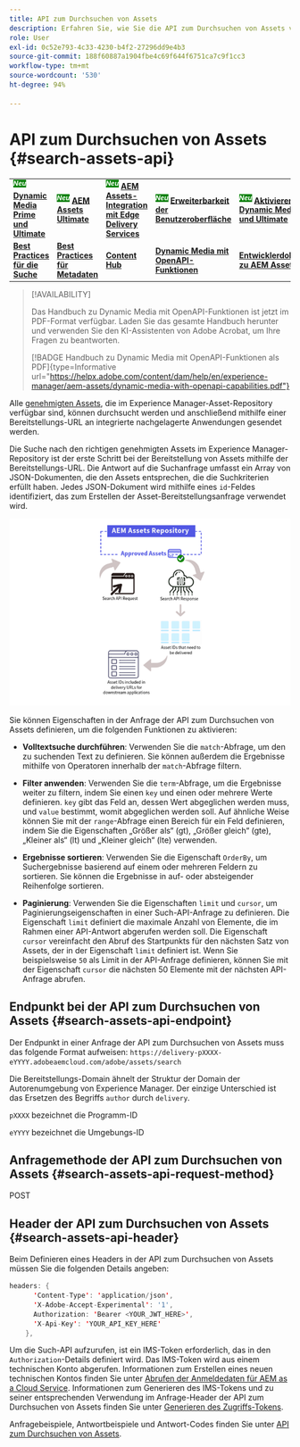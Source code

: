 ```yaml
---
title: API zum Durchsuchen von Assets
description: Erfahren Sie, wie Sie die API zum Durchsuchen von Assets verwenden.
role: User
exl-id: 0c52e793-4c33-4230-b4f2-27296dd9e4b3
source-git-commit: 188f60887a1904fbe4c69f644f6751ca7c9f1cc3
workflow-type: tm+mt
source-wordcount: '530'
ht-degree: 94%

---
```


# API zum Durchsuchen von Assets {#search-assets-api}

<table>
    <tr>
        <td>
            <sup style= "background-color:#008000; color:#FFFFFF; font-weight:bold"><i>Neu</i></sup> <a href="/help/assets/dynamic-media/dm-prime-ultimate.md"><b>Dynamic Media Prime und Ultimate</b></a>
        </td>
        <td>
            <sup style= "background-color:#008000; color:#FFFFFF; font-weight:bold"><i>Neu</i></sup> <a href="/help/assets/assets-ultimate-overview.md"><b>AEM Assets Ultimate</b></a>
        </td>
        <td>
            <sup style= "background-color:#008000; color:#FFFFFF; font-weight:bold"><i>Neu</i></sup> <a href="/help/assets/integrate-aem-assets-edge-delivery-services.md"><b>AEM Assets-Integration mit Edge Delivery Services</b></a>
        </td>
        <td>
            <sup style= "background-color:#008000; color:#FFFFFF; font-weight:bold"><i>Neu</i></sup> <a href="/help/assets/aem-assets-view-ui-extensibility.md"><b>Erweiterbarkeit der Benutzeroberfläche</b></a>
        </td>
          <td>
            <sup style= "background-color:#008000; color:#FFFFFF; font-weight:bold"><i>Neu</i></sup> <a href="/help/assets/dynamic-media/enable-dynamic-media-prime-and-ultimate.md"><b>Aktivieren von Dynamic Media Prime und Ultimate</b></a>
        </td>
    </tr>
    <tr>
        <td>
            <a href="/help/assets/search-best-practices.md"><b>Best Practices für die Suche</b></a>
        </td>
        <td>
            <a href="/help/assets/metadata-best-practices.md"><b>Best Practices für Metadaten</b></a>
        </td>
        <td>
            <a href="/help/assets/product-overview.md"><b>Content Hub</b></a>
        </td>
        <td>
            <a href="/help/assets/dynamic-media-open-apis-overview.md"><b>Dynamic Media mit OpenAPI-Funktionen</b></a>
        </td>
        <td>
            <a href="https://developer.adobe.com/experience-cloud/experience-manager-apis/"><b>Entwicklerdokumentation zu AEM Assets</b></a>
        </td>
    </tr>
</table>

>[!AVAILABILITY]
>
>Das Handbuch zu Dynamic Media mit OpenAPI-Funktionen ist jetzt im PDF-Format verfügbar. Laden Sie das gesamte Handbuch herunter und verwenden Sie den KI-Assistenten von Adobe Acrobat, um Ihre Fragen zu beantworten.
>
>[!BADGE Handbuch zu Dynamic Media mit OpenAPI-Funktionen als PDF]{type=Informative url="https://helpx.adobe.com/content/dam/help/en/experience-manager/aem-assets/dynamic-media-with-openapi-capabilities.pdf"}

Alle [genehmigten Assets](approve-assets.md), die im Experience Manager-Asset-Repository verfügbar sind, können durchsucht werden und anschließend mithilfe einer Bereitstellungs-URL an integrierte nachgelagerte Anwendungen gesendet werden.

Die Suche nach den richtigen genehmigten Assets im Experience Manager-Repository ist der erste Schritt bei der Bereitstellung von Assets mithilfe der Bereitstellungs-URL. Die Antwort auf die Suchanfrage umfasst ein Array von JSON-Dokumenten, die den Assets entsprechen, die die Suchkriterien erfüllt haben. Jedes JSON-Dokument wird mithilfe eines `id`-Feldes identifiziert, das zum Erstellen der Asset-Bereitstellungsanfrage verwendet wird.

![Überblick über das direkte binäre Upload-Protokoll](assets/search-assets-api-overview.png)

Sie können Eigenschaften in der Anfrage der API zum Durchsuchen von Assets definieren, um die folgenden Funktionen zu aktivieren:

* **Volltextsuche durchführen**: Verwenden Sie die `match`-Abfrage, um den zu suchenden Text zu definieren.  Sie können außerdem die Ergebnisse mithilfe von Operatoren innerhalb der `match`-Abfrage filtern.

* **Filter anwenden**: Verwenden Sie die `term`-Abfrage, um die Ergebnisse weiter zu filtern, indem Sie einen `key` und einen oder mehrere Werte definieren. `key` gibt das Feld an, dessen Wert abgeglichen werden muss, und `value` bestimmt, womit abgeglichen werden soll. Auf ähnliche Weise können Sie mit der `range`-Abfrage einen Bereich für ein Feld definieren, indem Sie die Eigenschaften „Größer als“ (gt), „Größer gleich“ (gte), „Kleiner als“ (lt) und „Kleiner gleich“ (lte) verwenden.

* **Ergebnisse sortieren**: Verwenden Sie die Eigenschaft `OrderBy`, um Suchergebnisse basierend auf einem oder mehreren Feldern zu sortieren. Sie können die Ergebnisse in auf- oder absteigender Reihenfolge sortieren.

* **Paginierung**: Verwenden Sie die Eigenschaften `limit` und `cursor`, um Paginierungseigenschaften in einer Such-API-Anfrage zu definieren. Die Eigenschaft `limit` definiert die maximale Anzahl von Elemente, die im Rahmen einer API-Antwort abgerufen werden soll. Die Eigenschaft `cursor` vereinfacht den Abruf des Startpunkts für den nächsten Satz von Assets, der in der Eigenschaft `limit` definiert ist. Wenn Sie beispielsweise `50` als Limit in der API-Anfrage definieren, können Sie mit der Eigenschaft `cursor` die nächsten 50 Elemente mit der nächsten API-Anfrage abrufen.

## Endpunkt bei der API zum Durchsuchen von Assets {#search-assets-api-endpoint}

Der Endpunkt in einer Anfrage der API zum Durchsuchen von Assets muss das folgende Format aufweisen:
`https://delivery-pXXXX-eYYYY.adobeaemcloud.com/adobe/assets/search`

Die Bereitstellungs-Domain ähnelt der Struktur der Domain der Autorenumgebung von Experience Manager. Der einzige Unterschied ist das Ersetzen des Begriffs `author` durch `delivery`.

`pXXXX` bezeichnet die Programm-ID

`eYYYY` bezeichnet die Umgebungs-ID

## Anfragemethode der API zum Durchsuchen von Assets {#search-assets-api-request-method}

POST

## Header der API zum Durchsuchen von Assets {#search-assets-api-header}

Beim Definieren eines Headers in der API zum Durchsuchen von Assets müssen Sie die folgenden Details angeben:

```java
headers: {
      'Content-Type': 'application/json',
      'X-Adobe-Accept-Experimental': '1',
      Authorization: 'Bearer <YOUR_JWT_HERE>',
      'X-Api-Key': 'YOUR_API_KEY_HERE'
    },
```

Um die Such-API aufzurufen, ist ein IMS-Token erforderlich, das in den `Authorization`-Details definiert wird. Das IMS-Token wird aus einem technischen Konto abgerufen. Informationen zum Erstellen eines neuen technischen Kontos finden Sie unter [Abrufen der Anmeldedaten für AEM as a Cloud Service](https://experienceleague.adobe.com/docs/experience-manager-cloud-service/content/implementing/developing/generating-access-tokens-for-server-side-apis.html?lang=de#fetch-the-aem-as-a-cloud-service-credentials). Informationen zum Generieren des IMS-Tokens und zu seiner entsprechenden Verwendung im Anfrage-Header der API zum Durchsuchen von Assets finden Sie unter [Generieren des Zugriffs-Tokens](https://experienceleague.adobe.com/docs/experience-manager-cloud-service/content/implementing/developing/generating-access-tokens-for-server-side-apis.html?lang=de#generating-the-access-token).

Anfragebeispiele, Antwortbeispiele und Antwort-Codes finden Sie unter [API zum Durchsuchen von Assets](https://adobe-aem-assets-delivery-experimental.redoc.ly/#operation/search).
